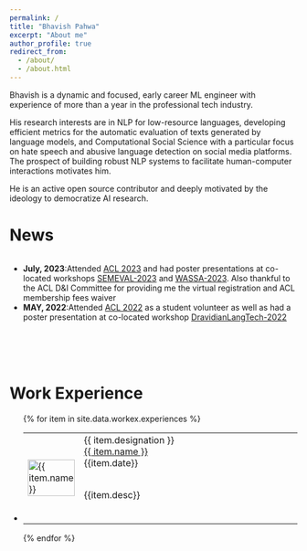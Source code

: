 ```yaml
---
permalink: /
title: "Bhavish Pahwa"
excerpt: "About me"
author_profile: true
redirect_from: 
  - /about/
  - /about.html
---
```


Bhavish is a dynamic and focused, early career ML engineer with experience of more than a year in the professional tech industry. 

His research interests are in NLP for low-resource languages, developing efficient metrics for the automatic evaluation of texts generated by language models, and Computational Social Science with a particular focus on hate speech and abusive language detection on social media platforms. The prospect of building robust NLP systems to facilitate human-computer interactions motivates him.


He is an active open source contributor and deeply motivated by the ideology to democratize AI research.

# News

<div style="overflow-y:scroll; height:12em;">
<ul>
<li class="a"><strong>July, 2023</strong>:Attended <a href="https://2023.aclweb.org/" target="_blank">ACL 2023</a> and had poster presentations at co-located workshops <a href="https://semeval.github.io/SemEval2023/" target="_blank">SEMEVAL-2023</a>  and <a href="https://wassa-workshop.github.io/" target="_blank">WASSA-2023</a>. Also thankful to the ACL D&I Committee for providing me the virtual registration and ACL membership fees waiver</li>
<li class="a"><strong>MAY, 2022</strong>:Attended <a href="https://www.2022.aclweb.org/" target="_blank">ACL 2022</a> as a student volunteer as well as had a poster presentation at co-located workshop <a href="https://dravidianlangtech.github.io/2022/" target="_blank">DravidianLangTech-2022</a> </li>
</ul>
</div>
<br>

# Work Experience

<ul>
{% for item in site.data.workex.experiences %}
<li class="a">
  <table class="a"><tr>
  <td class="a" width="20%"><img class="padded-image" src="/images/{{ item.img-path }}" alt="{{ item.name }}" style="width:100%"></td>
  <td class="a" width="80%">
  <span class="designation">{{ item.designation }}</span><br>
  <a class="company" href="{{ item.url }}" target="_blank">{{ item.name }}</a><br>
  <span class="date">{{item.date}}</span><br>
  <p class="desc">
  <br>
  {{item.desc}}
  </p><br>
  </td>
  </tr></table>
  </li>
{% endfor %}
</ul>

<br>
